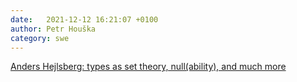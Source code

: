 ```yaml
---
date:   2021-12-12 16:21:07 +0100
author: Petr Houška
category: swe
---	
```

[Anders Hejlsberg: types as set theory, null(ability), and much more](https://www.youtube.com/watch?v=K3qf8gRFESU)
